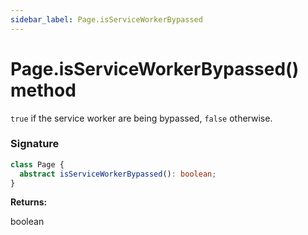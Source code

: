 ```yaml
---
sidebar_label: Page.isServiceWorkerBypassed
---
```


# Page.isServiceWorkerBypassed() method

`true` if the service worker are being bypassed, `false` otherwise.

### Signature

```typescript
class Page {
  abstract isServiceWorkerBypassed(): boolean;
}
```

**Returns:**

boolean
